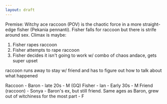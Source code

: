 ```yaml
---
layout: draft
---
```


Premise: Witchy ace raccoon (POV) is the chaotic force in a more straight-edge fisher (Pekania pennanti). Fisher falls for raccoon but there is strife around sex. Climax is maybe:

1. Fisher rapes raccoon
2. Fisher attempts to rape raccoon
3. Fisher decides it isn't going to work w/ combo of chaos andace, gets super upset

raccoon runs away to stay w/ friend and has to figure out how to talk about what happened

Raccoon - Baron - late 20s - M (GQ)
Fisher - Ian - Early 30s - M
Friend (raccoon) - Sonya - Baron's ex, but still friend. Same ages as Baron, grew out of witchiness for the most part - F
